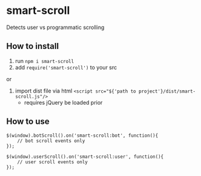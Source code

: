 # smart-scroll
Detects user vs programmatic scrolling

## How to install
1. run `npm i smart-scroll`
2. add `require('smart-scroll')` to your src

or

1. import dist file via html `<script src="${'path to project'}/dist/smart-scroll.js"/>`
    - requires jQuery be loaded prior


## How to use
```
$(window).botScroll().on('smart-scroll:bot', function(){
    // bot scroll events only
});

$(window).userScroll().on('smart-scroll:user', function(){
    // user scroll events only
});
```


